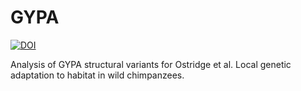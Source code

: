 # GYPA

[![DOI](https://zenodo.org/badge/DOI/10.5281/zenodo.13346731.svg)](https://doi.org/10.5281/zenodo.13346731)

Analysis of GYPA structural variants for Ostridge et al. Local genetic adaptation to habitat in wild chimpanzees.
